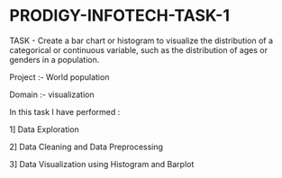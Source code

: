 # PRODIGY-INFOTECH-TASK-1 
TASK - Create a bar chart or histogram to visualize the distribution of a categorical or continuous variable, such as the distribution of ages or genders in a population.

Project :- World population

Domain :- visualization

In this task I have performed :

1] Data Exploration

2] Data Cleaning and Data Preprocessing

3] Data Visualization using Histogram and Barplot

